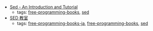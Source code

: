 * [Sed - An Introduction and Tutorial](http://www.grymoire.com/Unix/Sed.html)
    * tags: [free-programming-books](../tags/free-programming-books.md), [sed](../tags/sed.md)
* [SED 教室](http://www.gcd.org/sengoku/sedlec/)
    * tags: [free-programming-books-ja](../tags/free-programming-books-ja.md), [free-programming-books](../tags/free-programming-books.md), [sed](../tags/sed.md)
